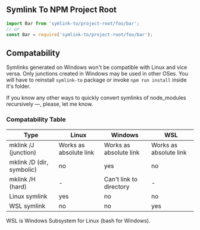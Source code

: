 ## Symlink To NPM Project Root

```js
import Bar from 'symlink-to/project-root/foo/bar';
// or
const Bar = require('symlink-to/project-root/foo/bar');

```

## Compatability

Symlinks generated on Windows won't be compatible with Linux and vice versa.
Only junctions created in Windows may be used in other OSes.
You will have to reinstall `symlink-to` package or invoke `npm run install`
inside it's folder.

If you know any other ways to quickly convert symlinks of node_modules recursively —, please, let me know.

### Compatability Table

Type                      | Linux                  | Windows                 | WSL
--------------------------|------------------------|-------------------------|------------------------
mklink /J (junction)      | Works as absolute link | Works as absolute link  | Works as absolute link
mklink /D (dir, symbolic) | no                     | yes                     | no
mklink /H (hard)          | -                      | Can't link to directory | -
Linux symlink             | yes                    | no                      | no
WSL symlink               | no                     | no                      | yes

WSL is Windows Subsystem for Linux (bash for Windows).
